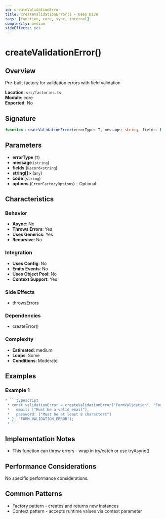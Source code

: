 ```yaml
---
id: createValidationError
title: createValidationError() - Deep Dive
tags: [function, core, sync, internal]
complexity: medium
sideEffects: yes
---
```


# createValidationError()

## Overview
Pre-built factory for validation errors with field validation

**Location**: `src/factories.ts`  
**Module**: core  
**Exported**: No  

## Signature
```typescript
function createValidationError(errorType: T, message: string, fields: Record<string, string[]>: any, code: string, options?: ErrorFactoryOptions): ValidationError<T>
```

## Parameters
- **errorType** (`T`)
- **message** (`string`)
- **fields** (`Record<string`)
- **string[]>** (`any`)
- **code** (`string`)
- **options** (`ErrorFactoryOptions`) - Optional

## Characteristics

### Behavior
- **Async**: No
- **Throws Errors**: Yes
- **Uses Generics**: Yes
- **Recursive**: No

### Integration
- **Uses Config**: No
- **Emits Events**: No
- **Uses Object Pool**: No
- **Context Support**: Yes

### Side Effects
- throwsErrors

### Dependencies
- createError()

### Complexity
- **Estimated**: medium
- **Loops**: Some
- **Conditions**: Moderate


## Examples

### Example 1
```typescript
* ```typescript
 * const validationError = createValidationError("FormValidation", "Form validation failed", {
 *   email: ["Must be a valid email"],
 *   password: ["Must be at least 8 characters"]
 * }, "FORM_VALIDATION_ERROR");
 * ```
```



## Implementation Notes
- This function can throw errors - wrap in try/catch or use tryAsync()

## Performance Considerations
No specific performance considerations.

## Common Patterns
- Factory pattern - creates and returns new instances
- Context pattern - accepts runtime values via context parameter
